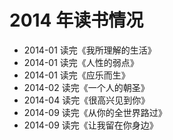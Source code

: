 # 2014 年读书情况

- 2014-01 读完《我所理解的生活》
- 2014-01 读完《人性的弱点》
- 2014-01 读完《应乐而生》
- 2014-02 读完《一个人的朝圣》
- 2014-04 读完《很高兴见到你》
- 2014-09 读完《从你的全世界路过》
- 2014-09 读完《让我留在你身边》

